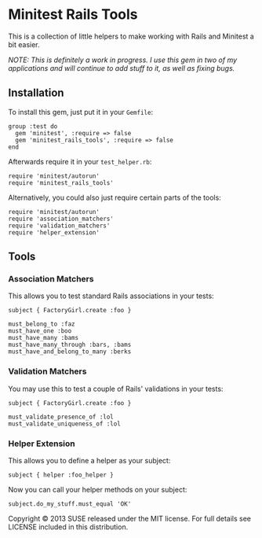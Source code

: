 # Minitest Rails Tools


This is a collection of little helpers to make working with Rails and Minitest a bit easier.

_NOTE: This is definitely a work in progress. I use this gem in two of my applications and will continue to add stuff to it, as well as fixing bugs._


## Installation

To install this gem, just put it in your `Gemfile`:

    group :test do
      gem 'minitest', :require => false
      gem 'minitest_rails_tools', :require => false
    end

Afterwards require it in your `test_helper.rb`:

    require 'minitest/autorun'
    require 'minitest_rails_tools'

Alternatively, you could also just require certain parts of the tools:

    require 'minitest/autorun'
    require 'association_matchers'
    require 'validation_matchers'
    require 'helper_extension'


## Tools

### Association Matchers

This allows you to test standard Rails associations in your tests:

    subject { FactoryGirl.create :foo }
    
    must_belong_to :faz
    must_have_one :boo
    must_have_many :bams
    must_have_many_through :bars, :bams
    must_have_and_belong_to_many :berks


### Validation Matchers

You may use this to test a couple of Rails' validations in your tests:

    subject { FactoryGirl.create :foo }
    
    must_validate_presence_of :lol
    must_validate_uniqueness_of :lol


### Helper Extension

This allows you to define a helper as your subject:

    subject { helper :foo_helper }

Now you can call your helper methods on your subject:

    subject.do_my_stuff.must_equal 'OK'


Copyright © 2013 SUSE released under the MIT license. For full details see LICENSE included in this distribution.

